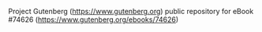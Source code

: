 Project Gutenberg (https://www.gutenberg.org) public repository for
eBook #74626 (https://www.gutenberg.org/ebooks/74626)
